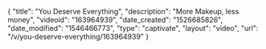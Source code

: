 {
    "title": "You Deserve Everything",
    "description": "More Makeup, less money",
    "videoid": "163964939",
    "date_created": "1526685826",
    "date_modified": "1546466773",
    "type": "captivate",
    "layout": "video",
    "url": "\/v\/you-deserve-everything\/163964939"
}